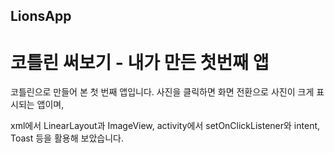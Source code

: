 ## LionsApp
# 코틀린 써보기 - 내가 만든 첫번째 앱


코틀린으로 만들어 본 첫 번째 앱입니다.
사진을 클릭하면 화면 전환으로 사진이 크게 표시되는 앱이며,

xml에서 LinearLayout과 ImageView,
activity에서 setOnClickListener와 intent, Toast 등을 활용해 보았습니다.
